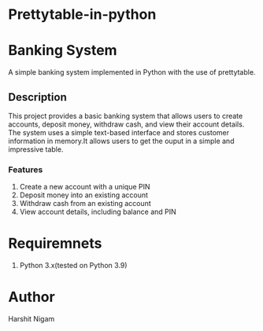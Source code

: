 # Prettytable-in-python
<h1>Banking System</h1>
A simple banking system implemented in Python with the use of prettytable.
<h2>Description</h2>
This project provides a basic banking system that allows users to create accounts, deposit money, withdraw cash, and view their account details. The system uses a simple text-based interface and stores customer information in memory.It allows users to get the ouput in a simple and impressive table.

<h3>Features</h3>
<ol>
<li> Create a new account with a unique PIN</li>
<li> Deposit money into an existing account</li>
<li> Withdraw cash from an existing account</li>
<li>View account details, including balance and PIN</li>
</li>
</ol>

<h1>Requiremnets</h1>
<ol>
  <li>Python 3.x(tested on Python 3.9)</li>
</ol>
<h1>Author</h1>
Harshit Nigam
